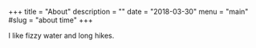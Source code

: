 +++
title = "About"
description = ""
date = "2018-03-30"
menu = "main"
#slug = "about time"
+++

I like fizzy water and long hikes.
